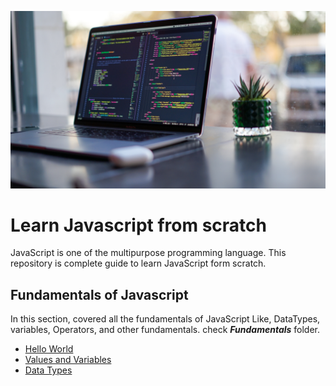 ![Banner](/assets/banner.jpg)

# Learn Javascript from scratch

JavaScript is one of the multipurpose programming language. This repository is complete guide to learn JavaScript form scratch.

## Fundamentals of Javascript

In this section, covered all the fundamentals of JavaScript Like, DataTypes, variables, Operators, and other fundamentals. check **_Fundamentals_** folder.

- [Hello World](/fundamentals/HelloWorld/)
- [Values and Variables](/fundamentals/HelloWorld/)
- [Data Types](/fundamentals/HelloWorld/)
